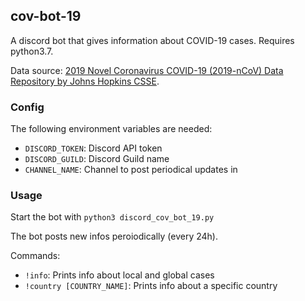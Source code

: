 ## cov-bot-19

A discord bot that gives information about COVID-19 cases. Requires python3.7.

Data source: [2019 Novel Coronavirus COVID-19 (2019-nCoV) Data Repository by Johns Hopkins CSSE](https://github.com/CSSEGISandData/COVID-19/).

### Config
The following environment variables are needed:
* `DISCORD_TOKEN`: Discord API token
* `DISCORD_GUILD`: Discord Guild name
* `CHANNEL_NAME`: Channel to post periodical updates in

### Usage
Start the bot with `python3 discord_cov_bot_19.py`

The bot posts new infos peroiodically (every 24h).

Commands:
* `!info`: Prints info about local and global cases
* `!country [COUNTRY_NAME]`: Prints info about a specific country